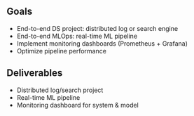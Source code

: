 

## Goals
- End-to-end DS project: distributed log or search engine
- End-to-end MLOps: real-time ML pipeline
- Implement monitoring dashboards (Prometheus + Grafana)
- Optimize pipeline performance

## Deliverables
- Distributed log/search project
- Real-time ML pipeline
- Monitoring dashboard for system & model
